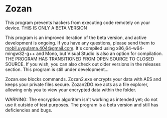 # Zozan
This program prevents hackers from executing code remotely on your device. THIS IS ONLY A BETA VERSION

This program is an improved iteration of the beta version, and active development is ongoing. If you have any questions, please send them to mobil.uygulama.404@gmail.com. It's compiled using x86_64-w64-mingw32-g++ and Mono, but Visual Studio is also an option for compilation. THE PROGRAM HAS TRANSITIONED FROM OPEN SOURCE TO CLOSED SOURCE. If you wish, you can also check out older versions in the releases section. This program is still under development...

Zozan.exe blocks commands. Zozan2.exe encrypts your data with AES and keeps your private files secure. Zozan2DG.exe acts as a file explorer, allowing only you to view your encrypted data within the folder. 

WARNING: The encryption algorithm isn't working as intended yet; do not use it outside of test purposes. The program is a beta version and still has deficiencies and bugs.
